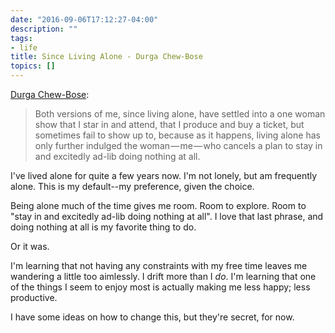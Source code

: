 ```yaml
---
date: "2016-09-06T17:12:27-04:00"
description: ""
tags:
- life
title: Since Living Alone - Durga Chew-Bose
topics: []
---
```


[Durga Chew-Bose](https://thehairpin.com/since-living-alone-1aea8db77494#.5nucb5623):

> Both versions of me, since living alone, have settled into a one woman show
> that I star in and attend, that I produce and buy a ticket, but sometimes fail
> to show up to, because as it happens, living alone has only further indulged
> the woman — me — who cancels a plan to stay in and excitedly ad-lib doing
> nothing at all.

I've lived alone for quite a few years now. I'm not lonely, but am frequently
alone. This is my default--my preference, given the choice.

Being alone much of the time gives me room. Room to explore. Room to "stay in
and excitedly ad-lib doing nothing at all". I love that last phrase, and doing
nothing at all is my favorite thing to do.

Or it was.

I'm learning that not having any constraints with my free time leaves me
wandering a little too aimlessly. I drift more than I _do_. I'm learning that
one of the things I seem to enjoy most is actually making me less happy; less
productive.

I have some ideas on how to change this, but they're secret, for now.
